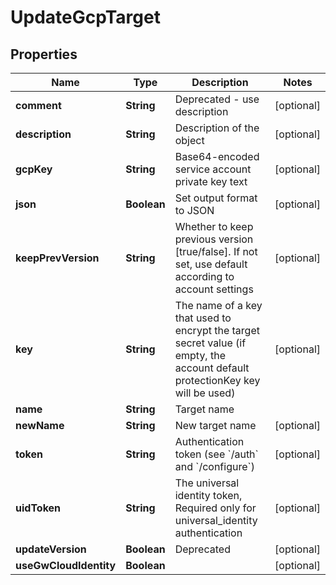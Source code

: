 

# UpdateGcpTarget

## Properties

Name | Type | Description | Notes
------------ | ------------- | ------------- | -------------
**comment** | **String** | Deprecated - use description |  [optional]
**description** | **String** | Description of the object |  [optional]
**gcpKey** | **String** | Base64-encoded service account private key text |  [optional]
**json** | **Boolean** | Set output format to JSON |  [optional]
**keepPrevVersion** | **String** | Whether to keep previous version [true/false]. If not set, use default according to account settings |  [optional]
**key** | **String** | The name of a key that used to encrypt the target secret value (if empty, the account default protectionKey key will be used) |  [optional]
**name** | **String** | Target name | 
**newName** | **String** | New target name |  [optional]
**token** | **String** | Authentication token (see &#x60;/auth&#x60; and &#x60;/configure&#x60;) |  [optional]
**uidToken** | **String** | The universal identity token, Required only for universal_identity authentication |  [optional]
**updateVersion** | **Boolean** | Deprecated |  [optional]
**useGwCloudIdentity** | **Boolean** |  |  [optional]



